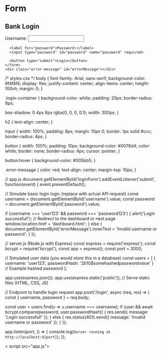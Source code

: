 # Form
<!DOCTYPE html>
<html lang="en">
<head>
  <meta charset="UTF-8">
  <meta name="viewport" content="width=device-width, initial-scale=1.0">
  <title>Login - Your Bank</title>
  <link rel="stylesheet" href="styles.css">
</head>
<body>
  <div class="login-container">
    <h2>Bank Login</h2>
    <form id="loginForm">
      <label for="username">Username:</label>
      <input type="text" id="username" name="username" required>
      
      <label for="password">Password:</label>
      <input type="password" id="password" name="password" required>
      
      <button type="submit">Login</button>
    </form>
    <div class="error-message" id="errorMessage"></div>
  </div>

/* styles.css */
body {
  font-family: Arial, sans-serif;
  background-color: #f4f4f4;
  display: flex;
  justify-content: center;
  align-items: center;
  height: 100vh;
  margin: 0;
}

.login-container {
  background-color: white;
  padding: 20px;
  border-radius: 8px;	




  box-shadow: 0 4px 8px rgba(0, 0, 0, 0.1);
  width: 300px;
}

h2 {
  text-align: center;
}

input {
  width: 100%;
  padding: 8px;
  margin: 10px 0;
  border: 1px solid #ccc;
  border-radius: 4px;
}

button {
  width: 100%;
  padding: 10px;
  background-color: #0078d4;
  color: white;
  border: none;
  border-radius: 4px;
  cursor: pointer;
}

button:hover {
  background-color: #005bb5;
}

.error-message {
  color: red;
  text-align: center;
  margin-top: 10px;
}


// app.js
document.getElementById('loginForm').addEventListener('submit', function(event) {
  event.preventDefault();

  // Simulate basic login logic (replace with actual API request)
  const username = document.getElementById('username').value;
  const password = document.getElementById('password').value;

  if (username === 'user123' && password === 'password123') {
    alert('Login successful!');
    // Redirect to the dashboard or next page
    window.location.href = 'dashboard.html';
  } else {
    document.getElementById('errorMessage').innerText = 'Invalid username or password';
  }
});

// server.js (Node.js with Express)
const express = require('express');
const bcrypt = require('bcrypt');
const app = express();
const port = 3000;

// Simulated user data (you would store this in a database)
const users = [
  { username: 'user123', passwordHash: '$2b$10$somehashedpasswordvalue' } // Example hashed password
];

app.use(express.json());
app.use(express.static('public')); // Serve static files (HTML, CSS, JS)

// Endpoint to handle login request
app.post('/login', async (req, res) => {
  const { username, password } = req.body;

  const user = users.find(u => u.username === username);
  if (user && await bcrypt.compare(password, user.passwordHash)) {
    res.send({ message: 'Login successful!' });
  } else {
    res.status(401).send({ message: 'Invalid username or password' });
  }
});

app.listen(port, () => {
  console.log(`Server running at http://localhost:${port}`);
});







  <
script src="app.js"></script>
</body>
</html>

